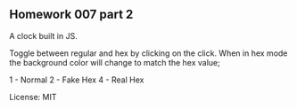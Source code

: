 ## Homework 007 part 2

A clock built in JS.

Toggle between regular and hex by clicking on the click.
When in hex mode the background color will change to match the hex value;

1 - Normal
2 - Fake Hex
4 - Real Hex

License: MIT
